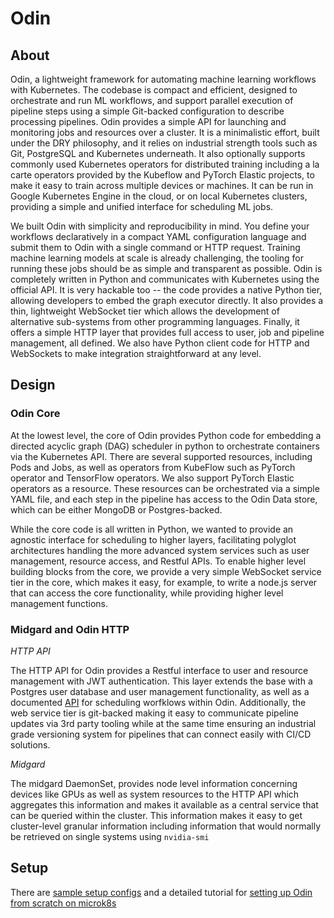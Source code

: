 # Odin
## About

Odin, a lightweight framework for automating machine learning workflows with Kubernetes.  The codebase is compact and efficient, designed to orchestrate and run ML workflows,  and support parallel execution of pipeline steps using a simple Git-backed configuration to describe processing pipelines.  Odin provides a simple API for launching and monitoring jobs and resources over a cluster. It is a minimalistic effort, built under the DRY philosophy, and it relies on industrial strength tools such as  Git, PostgreSQL and Kubernetes underneath. It also optionally supports commonly used Kubernetes operators for distributed training including a la carte operators provided by the Kubeflow and PyTorch Elastic projects, to make it easy to train across multiple devices or machines.  It can be run in Google Kubernetes Engine in the cloud, or on local Kubernetes clusters, providing a simple and unified interface for scheduling ML jobs.

We built Odin with simplicity and reproducibility in mind. You define your workflows declaratively in a compact YAML configuration language and submit them to Odin with a single command or HTTP request. Training machine learning models at scale is already challenging, the tooling for running these jobs should be as simple and transparent as possible. Odin is completely written in Python and communicates with Kubernetes using the official API.  It is very hackable too -- the code provides a native Python tier, allowing developers to embed the graph executor directly.  It also provides a thin, lightweight WebSocket tier which allows the development of alternative sub-systems from other programming languages. Finally, it offers a simple HTTP layer that provides full access to user, job and pipeline management, all defined. We also have Python client code for HTTP and WebSockets to make integration straightforward at any level.

## Design

### Odin Core

At the lowest level, the core of Odin provides Python code for embedding a directed acyclic graph (DAG) scheduler in python to orchestrate containers via the Kubernetes API.  There are several supported resources, including Pods and Jobs, as well as operators from KubeFlow such as PyTorch operator and TensorFlow operators.  We also support PyTorch Elastic operators as a resource.  These resources can be orchestrated via a simple YAML file, and each step in the pipeline has access to the Odin Data store, which can be either MongoDB or Postgres-backed.

While the core code is all written in Python, we wanted to provide an agnostic interface for scheduling to higher layers, facilitating polyglot architectures handling the more advanced system services such as user management, resource access, and Restful APIs.  To enable higher level building blocks from the core, we provide a very simple WebSocket service tier in the core, which makes it easy, for example, to write a node.js server that can access the core functionality, while providing higher level management functions.

### Midgard and Odin HTTP

*HTTP API*

The HTTP API for Odin provides a Restful interface to user and resource management with JWT authentication.  This layer extends the base with a Postgres user database and user management functionality, as well as a documented [API](docs/api.md) for scheduling worfklows within Odin.  Additionally, the web service tier is git-backed making it easy to communicate pipeline updates via 3rd party tooling while at the same time ensuring an industrial grade versioning system for pipelines that can connect easily with CI/CD solutions.

*Midgard*

The midgard DaemonSet, provides node level information concerning devices like GPUs as well as system resources to the HTTP API which aggregates this information and makes it available as a central service that can be queried within the cluster.  This information makes it easy to get cluster-level granular information including information that would normally be retrieved on single systems using `nvidia-smi`

## Setup

There are [sample setup configs](https://github.com/Interactions-AI/sample-odin-configs) and a detailed tutorial for
[setting up Odin from scratch on microk8s](https://github.com/Interactions-AI/sample-odin-configs/blob/main/docs/odin-from-scratch.md)

